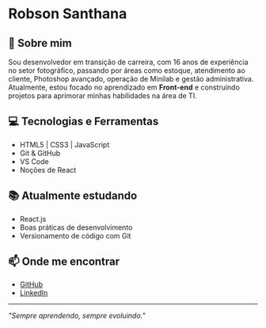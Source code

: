 # Robson Santhana

## 🚀 Sobre mim
Sou desenvolvedor em transição de carreira, com 16 anos de experiência no setor fotográfico, passando por áreas como estoque, atendimento ao cliente, Photoshop avançado, operação de Minilab e gestão administrativa.  
Atualmente, estou focado no aprendizado em **Front-end** e construindo projetos para aprimorar minhas habilidades na área de TI.

## 💻 Tecnologias e Ferramentas
- HTML5 | CSS3 | JavaScript
- Git & GitHub
- VS Code
- Noções de React

## 📚 Atualmente estudando
- React.js
- Boas práticas de desenvolvimento
- Versionamento de código com Git

## 📫 Onde me encontrar
- [GitHub](https://github.com/RobsonSanthana)
- [LinkedIn](https://www.linkedin.com/in/robson-santhana) <!-- Coloque seu link real -->

---
*"Sempre aprendendo, sempre evoluindo."*
